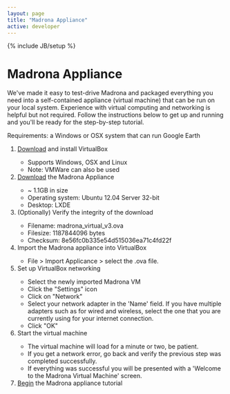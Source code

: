 ```yaml
---
layout: page
title: "Madrona Appliance"
active: developer
---
```

{% include JB/setup %}
<div class="row">
<div class="span8">
<h1>Madrona Appliance</h1>
<p>We've made it easy to test-drive Madrona and packaged everything you need into a self-contained appliance (virtual machine) that can be run on your local system.  Experience with virtual computing and networking is helpful but not required.  Follow the instructions below to get up and running and you'll be ready for the step-by-step tutorial.
</p>

<p>Requirements: a Windows or OSX system that can run Google Earth</p>

<ol>
	<li><a href="http://www.virtualbox.org/">Download</a> and install VirtualBox</li>
		<ul>
			<li>Supports Windows, OSX and Linux</li>
			<li>Note: VMWare can also be used</li>
		</ul>
	<li><a href="https://s3.amazonaws.com/madrona_vm/madrona_virtual_v3.ova">Download</a> the Madrona Appliance</li>
		<ul>
			<li>~ 1.1GB in size</li>
			<li>Operating system: Ubuntu 12.04 Server 32-bit</li>
			<li>Desktop: LXDE</li>
		</ul>	
	<li>(Optionally) Verify the integrity of the download</li>
		<ul>
			<li>Filename: madrona_virtual_v3.ova</li>
			<li>Filesize: 1187844096 bytes</li>
			<li>Checksum: 8e56fc0b335e54d515036ea71c4fd22f</li>
		</ul>
	<li>Import the Madrona appliance into VirtualBox</li>
		<ul>
			<li>File > Import Applicance > select the .ova file.</li>
		</ul>
	<li>Set up VirtualBox networking</li>
		<ul>
			<li>Select the newly imported Madrona VM</li>
			<li>Click the "Settings" icon</li>
			<li>Click on "Network"</li>
			<li>Select your network adapter in the 'Name' field.  If you have multiple adapters such as for wired and wireless, select the one that you are currently using for your internet connection.</li>
			<li>Click "OK"</li>
		</ul>
	<li>Start the virtual machine</li>
		<ul>			
			<li>The virtual machine will load for a minute or two, be patient.</li>
			<li>If you get a network error, go back and verify the previous step was completed successfully.</li>
			<li>If everything was successful you will be presented with a 'Welcome to the Madrona Virtual Machine' screen.</li>
		</ul>	
	<li><a href="http://ecotrust.github.com/madrona/docs/tutorial_appgen.html">Begin</a> the Madrona appliance tutorial</li>
</ol>
</div>
</div>